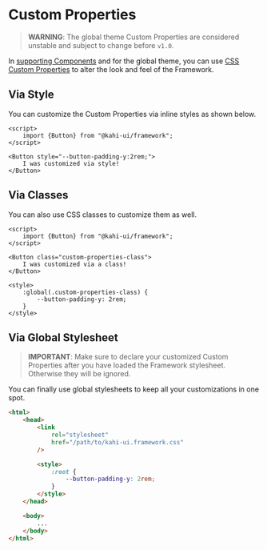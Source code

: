 # Custom Properties

> **WARNING**: The global theme Custom Properties are considered unstable and subject to change before `v1.0`.

In [supporting Components](../interactables/button#api-reference) and for the global theme, you can use [CSS Custom Properties](https://developer.mozilla.org/en-US/docs/Web/CSS/--*) to alter the look and feel of the Framework.

## Via Style

You can customize the Custom Properties via inline styles as shown below.

```svelte repl Custom Properties Style
<script>
    import {Button} from "@kahi-ui/framework";
</script>

<Button style="--button-padding-y:2rem;">
    I was customized via style!
</Button>
```

## Via Classes

You can also use CSS classes to customize them as well.

```svelte repl Custom Properties CSS
<script>
    import {Button} from "@kahi-ui/framework";
</script>

<Button class="custom-properties-class">
    I was customized via a class!
</Button>

<style>
    :global(.custom-properties-class) {
        --button-padding-y: 2rem;
    }
</style>
```

## Via Global Stylesheet

> **IMPORTANT**: Make sure to declare your customized Custom Properties after you have loaded the Framework stylesheet. Otherwise they will be ignored.

You can finally use global stylesheets to keep all your customizations in one spot.

```html default Custom Properties Global Stylesheet
<html>
    <head>
        <link
            rel="stylesheet"
            href="/path/to/kahi-ui.framework.css"
        />

        <style>
            :root {
                --button-padding-y: 2rem;
            }
        </style>
    </head>

    <body>
        ...
    </body>
</html>
```
